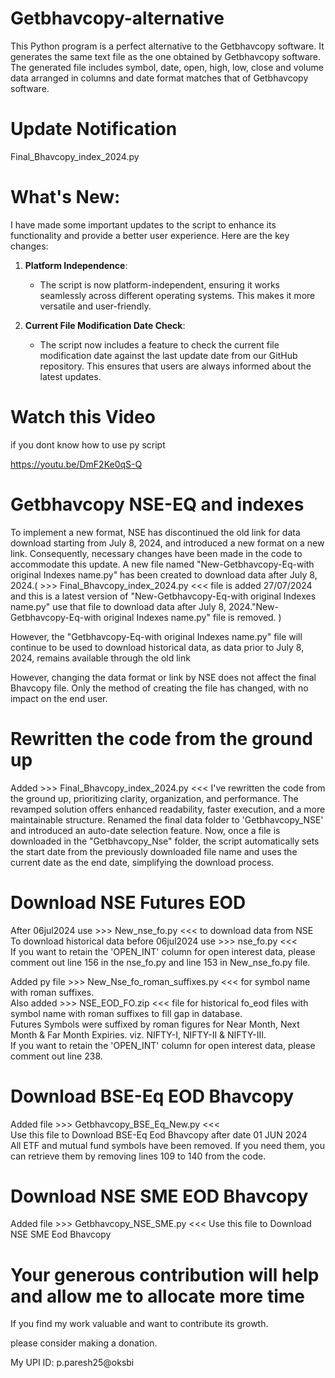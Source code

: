 # Getbhavcopy-alternative
This Python program is a perfect alternative to the Getbhavcopy software.
It generates the same text file as the one obtained by Getbhavcopy software.
The generated file includes symbol, date, open, high, low, close and volume data arranged in columns and date format matches that of Getbhavcopy software.

# Update Notification
  Final_Bhavcopy_index_2024.py
  
# What's New:

I have made some important updates to the script to enhance its functionality and provide a better user experience. Here are the key changes:

1. **Platform Independence**:
   - The script is now platform-independent, ensuring it works seamlessly across different operating systems. This makes it more versatile and user-friendly.

2. **Current File Modification Date Check**:
   - The script now includes a feature to check the current file modification date against the last update date from our GitHub repository. This ensures that users are always informed about the latest updates.

# Watch this Video
if you dont know how to use py script<br>

https://youtu.be/DmF2Ke0qS-Q

# Getbhavcopy NSE-EQ and indexes

To implement a new format, NSE has discontinued the old link for data download starting from July 8, 2024, and introduced a new format on a new link. Consequently, necessary changes have been made in the code to accommodate this update. A new file named "New-Getbhavcopy-Eq-with original Indexes name.py" has been created to download data after July 8, 2024.( >>> Final_Bhavcopy_index_2024.py <<< file is added 27/07/2024 and this is a latest version of "New-Getbhavcopy-Eq-with original Indexes name.py" use that file to download data after July 8, 2024."New-Getbhavcopy-Eq-with original Indexes name.py" file is removed. )<br>

However, the "Getbhavcopy-Eq-with original Indexes name.py" file will continue to be used to download historical data, as data prior to July 8, 2024, remains available through the old link

However, changing the data format or link by NSE does not affect the final Bhavcopy file. Only the method of creating the file has changed, with no impact on the end user.

# Rewritten the code from the ground up
 Added >>> Final_Bhavcopy_index_2024.py <<< I've rewritten the code from the ground up, prioritizing clarity, organization, and performance. The revamped solution offers enhanced readability, faster execution, and a more maintainable structure. Renamed the final data folder to 'Getbhavcopy_NSE' and introduced an auto-date selection feature. Now, once a file is downloaded in the "Getbhavcopy_Nse" folder, the script automatically sets the start date from the previously downloaded file name and uses the current date as the end date, simplifying the download process.

# Download NSE Futures EOD

After 06jul2024 use >>> New_nse_fo.py <<< to download data from NSE<br>
To download historical data before 06jul2024 use >>> nse_fo.py <<<  <br>
If you want to retain the 'OPEN_INT' column for open interest data, please comment out line 156 in the nse_fo.py and line 153 in New_nse_fo.py file.<br>

Added py file >>> New_Nse_fo_roman_suffixes.py <<< for symbol name with roman suffixes.<br>
Also added >>> NSE_EOD_FO.zip <<< file for historical fo_eod files with symbol name with roman suffixes to fill gap in database.<br>
Futures Symbols were suffixed by roman figures for Near Month, Next Month & Far Month Expiries. viz. NIFTY-I, NIFTY-II & NIFTY-III.<br>
If you want to retain the 'OPEN_INT' column for open interest data, please comment out line 238.<br>

# Download BSE-Eq EOD Bhavcopy 

Added file >>> Getbhavcopy_BSE_Eq_New.py <<< <br>
Use this file to Download BSE-Eq Eod Bhavcopy after date 01 JUN 2024 <br>
All ETF and mutual fund symbols have been removed. If you need them, you can retrieve them by removing lines 109 to 140 from the code.<br> 

# Download NSE SME EOD Bhavcopy
Added file >>> Getbhavcopy_NSE_SME.py <<<
Use this file to Download NSE SME Eod Bhavcopy

# Your generous contribution will help and allow me to allocate more time

If you find my work valuable and want to contribute its growth.

please consider making a donation. 

My UPI ID: p.paresh25@oksbi


